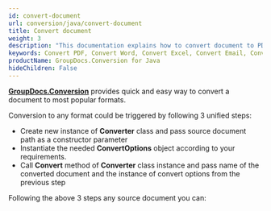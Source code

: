 ```yaml
---
id: convert-document
url: conversion/java/convert-document
title: Convert document
weight: 3
description: "This documentation explains how to convert document to PDF, Word, Excel, PowerPoint, Email, JPG, PNG, TIFF and many other formats with just couple of lines of Java code."
keywords: Convert PDF, Convert Word, Convert Excel, Convert Email, Convert Presentation
productName: GroupDocs.Conversion for Java
hideChildren: False
---
```

[**GroupDocs.Conversion**](https://products.groupdocs.com/conversion/java) provides quick and easy way to convert a document to most popular formats.

Conversion to any format could be triggered by following 3 unified steps:

*   Create new instance of **Converter** class and pass source document path as a constructor parameter
*   Instantiate the needed **ConvertOptions** object according to your requirements.
*   Call **Convert** method of **Converter** class instance and pass name of the converted document and the instance of convert options from the previous step

Following the above 3 steps any source document you can:

